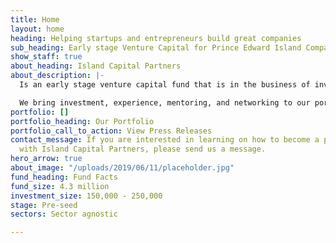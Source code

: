 ```yaml
---
title: Home
layout: home
heading: Helping startups and entrepreneurs build great companies
sub_heading: Early stage Venture Capital for Prince Edward Island Companies.
show_staff: true
about_heading: Island Capital Partners
about_description: |-
  Is an early stage venture capital fund that is in the business of investing in high potential Prince Edward Island entrepreneurs and startups.

  We bring investment, experience, mentoring, and networking to our portfolio companies.
portfolio: []
portfolio_heading: Our Portfolio
portfolio_call_to_action: View Press Releases
contact_message: If you are interested in learning on how to become a portfolio company
  with Island Capital Partners, please send us a message.
hero_arrow: true
about_image: "/uploads/2019/06/11/placeholder.jpg"
fund_heading: Fund Facts
fund_size: 4.3 million
investment_size: 150,000 - 250,000
stage: Pre-seed
sectors: Sector agnostic

---
```

